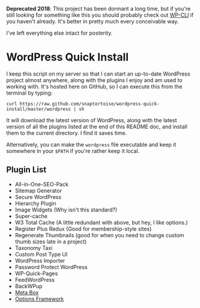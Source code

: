 **Deprecated 2018**: This project has been dormant a long time, but if you're still looking for something like this you should probably check out [WP-CLI](https://wp-cli.org/) if you haven't already. It's better in pretty much every conceivable way.

I've left everything else intact for posterity.


WordPress Quick Install
=======================

I keep this script on my server so that I can start an up-to-date WordPress project almost anywhere, along with the plugins I enjoy and am used to working with.  It's hosted here on GitHub, so I can execute this from the terminal by typing:

`curl https://raw.github.com/snaptortoise/wordpress-quick-install/master/wordpress | sh`

It will download the latest version of WordPress, along with the latest version of all the plugins listed at the end of this README doc, and install them to the current directory.  I find it saves time.

Alternatively, you can make the `wordpress`  file executable and keep it somewhere in your `$PATH` if you're rather keep it local.

Plugin List
-----------
- All-in-One-SEO-Pack
- Sitemap Generator
- Secure WordPress
- Hierarchy Plugin
- Image Widgets (Why isn't this standard?)
- Super-cache
- W3 Total Cache (A little redundant with above, but hey, I like options.)
- Register Plus Redux (Good for membership-style sites)
- Regenerate Thumbnails (good for when you need to change custom thumb sizes late in a project)
- Taxonomy Taxi
- Custom Post Type UI 
- WordPress Importer
- Password Protect WordPress
- WP-Quick-Pages
- FeedWordPress
- BackWPup
- [Meta Box](http://wordpress.org/plugins/meta-box/)
- [Options Framework](http://wordpress.org/plugins/options-framework/)

